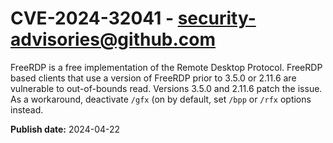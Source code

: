 # CVE-2024-32041 - security-advisories@github.com

FreeRDP is a free implementation of the Remote Desktop Protocol. FreeRDP based clients that use a version of FreeRDP prior to 3.5.0 or 2.11.6 are vulnerable to out-of-bounds read. Versions 3.5.0 and 2.11.6 patch the issue. As a workaround, deactivate `/gfx` (on by default, set `/bpp` or `/rfx` options instead.

**Publish date:** 2024-04-22
